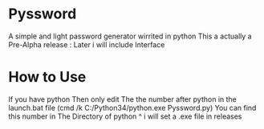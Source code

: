 # Pyssword
A simple and light password generator wirrited in python
 This a actually a Pre-Alpha release :
 Later i will include Interface
# How to Use
If you have python Then only edit The the number after python in the launch.bat file (cmd /k C:/Python34/python.exe Pyssword.py)
 You can find this number in The Directory of python                                                   ^
i will set a .exe file in releases
